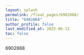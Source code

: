 ```yaml
---
layout: splash
permalink: /float_pages/6902868/
title: "6902868"
author_profile: false
last_modified_at: 2025-06-13
toc: false
---
```

 
6902868
